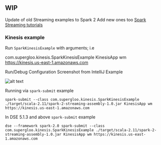 ## WIP

Update of old Streaming examples to Spark 2
Add new ones too
[Spark Streaming tutorials](https://supergloo.com/spark-streaming/)


### Kinesis example
Run `SparkKinesisExample` with arguments; i.e

com.supergloo.kinesis.SparkKinesisExample KinesisApp wm https://kinesis.us-east-1.amazonaws.com

Run/Debug Configuration Screenshot from IntelliJ Example

![alt text](https://raw.githubusercontent.com/tmcgrath/spark-2-streaming/master/reference/intellij-kinesis.png "Logo Title Text 1")

Running via `spark-submit` example

`spark-submit --class com.supergloo.kinesis.SparkKinesisExample ./target/scala-2.11/spark-2-streaming-assembly-1.0.jar KinesisApp wm https://kinesis.us-east-1.amazonaws.com`

In DSE 5.1.3 and above `spark-submit` example

`dse --framework spark-2.0 spark-submit --class com.supergloo.kinesis.SparkKinesisExample ./target/scala-2.11/spark-2-streaming-assembly-1.0.jar KinesisApp wm https://kinesis.us-east-1.amazonaws.com`

